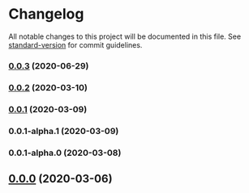 # Changelog

All notable changes to this project will be documented in this file. See [standard-version](https://github.com/conventional-changelog/standard-version) for commit guidelines.

### [0.0.3](https://github.com/eisberg-labs/ngx-lib-starter/compare/v0.0.2...v0.0.3) (2020-06-29)



### [0.0.2](https://github.com/eisberg-labs/ngx-lib-starter/compare/v0.0.1...v0.0.2) (2020-03-10)



### [0.0.1](https://github.com/eisberg-labs/ngx-lib-starter/compare/v0.0.1-alpha.1...v0.0.1) (2020-03-09)



### 0.0.1-alpha.1 (2020-03-09)



### 0.0.1-alpha.0 (2020-03-08)



## [0.0.0](https://github.com/eisberg-labs/ngx-lib-starter/compare/v2.4.8...v0.0.0) (2020-03-06)
